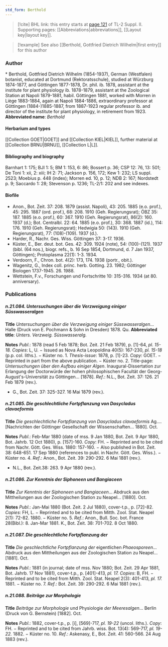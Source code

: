 ```yaml
---
std_form: Berthold
---
```


> [!cite] BHL link: this entry starts at [page 121](https://www.biodiversitylibrary.org/page/33265318) of TL-2 Suppl. II.
> Supporting pages: [[Abbreviations|abbreviations]], [[Layout key|layout key]].

> [!example] See also [[Berthold, Gottfried Dietrich Wilhelm|first entry]] for this author

### Author

\* Berthold, Gottfried Dietrich Wilhelm (1854-1937), German (Westfalen) botanist, educated at Dortmund (Rektoratsschule), studied at Würzburg 1874-1877, and Göttingen 1877-1878, Dr. phil. ib. 1878, assistant at the institute for plant physiology ib. 1878-1879, assistant at the Zoological Station at Napoli 1879-1881, habil. Göttingen 1881, worked with Morren in Liège 1883-1884, again at Napoli 1884-1886, extraordinary professor at Göttingen (1884-)1885-1887, from 1887-1923 regular professor ib. and director of the institute for plant physiology, in retirement from 1923. 
**Abbreviated name**: *Berthold*

#### Herbarium and types

[[Collection GOET|GOET]] and [[Collection KIEL|KIEL]], further material at [[Collection BRNU|BRNU]], [[Collection L|L]].

#### Bibliography and biography

Barnhart 1: 175; BJI 1: 5; BM 1: 153, 6: 86; Bossert p. 36; CSP 12: 76, 13: 501; De Toni 1: xii, 2: xiii; IH 2: 71; Jackson p. 156, 172; Kew 1: 232; LS suppl. 2523; Moebius p. 448 (index); Morren ed. 10, p. 12; NDB 2: 167; Nordstedt p. 9; Saccardo 1: 28; Stevenson p. 1236; TL-2/1: 202 and see indexes.

#### Biofile

- Anon., Bot. Zeit. 37: 208. 1879 (assist. Napoli), 43: 205. 1885 (e.o. prof.), 45: 295. 1887 (ord. prof.), 68: 208. 1910 (Geh. Regierungsrat); ÖBZ 35: 187. 1885 (e.o. prof.), 60: 367. 1910 (Geh. Regierungsrat), 86(2): 160. 1937 (d.); Bot. Centralbl. 22: 64. 1885 (e.o. prof.), 30: 368. 1887 (id.), 114: 176. 1910 (Geh. Regierungsrat); Hedwigia 50: (143). 1910 (Geh. Regierungsrat), 77: (108)-(109). 1937 (d.).
- Harder, R., Nachr. Ges. Wiss. Göttingen 37: 3-17. 1936.
- Küster, E., Ber. deut. bot. Ges. 42: 309. 1924 (note), 54: (100)-(121). 1937 (bibl. (64 nos.), biogr. refs., b. 16 Sep 1854, Dortmund, d. 7 Jan 1937, Göttingen); Protoplasma 22(1): 1-3. 1934.
- Verdoorn, F., Chron. bot. 4(2): 173, 174. 1938 (portr., obit.).
- Wagenitz, G., Index coll. princ. herb. Gotting. 23. 1982; Göttinger Biologen 1737-1945. 26. 1988.
- Wettstein, F.v., Forschungen und Fortschritte 10: 315-316. 1934 (at 80. anniversary).

### Publications

##### n.21.084. Untersuchungen über die Verzweigung einiger Süsswasseralgen

**Title**
*Untersuchungen über die Verzweigung einiger Süsswasseralgen*... Halle (Druck von E. Pochmann & Sohn in Dresden) 1878. Qu.
**Abbreviated title**: *Unters. Verzweig. Süsswasseralg.*

**Notes**
*Publ*.: 1878 (read 5 Feb 1878; Bot. Zeit. 21 Feb 1879), p. \[1\]-64, *pl. 15-18.* *Copies*: L, U. − Issued as Nova Acta Leopoldina 40(5): 167-230, *pl. 15-18* (p.p. col. liths.). − Küster no. 1.
*Thesis-issue*: 1878, p. \[1\]-23. *Copy*: GOET. − Reprinted in part from the above publication.
− Küster no. 2. Title-page: *Untersuchungen über den Aufbau einiger Algen*. Inaugural-Dissertation zur Erlangung der Doctorwürde der hohen philosophischen Facultät der Georg-August's-Universität zu Göttingen... \[1878\].
*Ref*.: N.L., Bot. Zeit. 37: 126. 21 Feb 1879 (rev.).
- G., Bot. Zeit. 37: 325-327. 16 Mai 1879 (rev.).

##### n.21.085. Die geschlechtliche Fortpflanzung von Dasycladus clavaeformis

**Title**
*Die geschlechtliche Fortpflanzung von Dasycladus clavaeformis* Ag.... \[Nachrichten der Göttinger Gesellschaft der Wissenschaften... 1880\]. Oct.

**Notes**
*Publ*.: Feb-Mar 1880 (date of mss. 9 Jan 1880, Bot. Zeit. 9 Apr 1880, Bot. Jahrb. 12 Oct 1880), p. \[157\]-160. *Copy*: FH. − Reprinted and to be cited from Nachr. Gött. Ges. Wiss. 1880: 157-160. − Also published in Bot. Zeit. 38: 648-651. 17 Sep 1880 (references to publ. in Nachr. Gött. Ges. Wiss.). − Küster no. 4.
*Ref*.: Anon., Bot. Zeit. 39: 290-292. 6 Mai 1881 (rev.).
- N.L., Bot. Zeit.38: 263. 9 Apr 1880 (rev.).

##### n.21.086. Zur Kenntnis der Siphoneen und Bangiaceen

**Title**
*Zur Kenntnis der Siphoneen und Bangiaceen*... Abdruck aus den Mittheilungen aus der Zoologischen Station zu Neapel... \[1880\]. Oct.

**Notes**
*Publ*.: Jan-Mai 1880 (Bot. Zeit. 2 Jul 1880), cover-t.p., p. \[72\]-82. *Copies*: FH, L. − Reprinted and to be cited from Mitth. Zool. Stat. Neapel 2(1): 72-82. 1880. − Küster no. 5.
*Ref*.: Anon., Bull. Soc. bot. France 28(Bibl.): 8. Jan-Mar 1881. K., Bot. Zeit. 38: 701-702. 8 Oct 1880.

##### n.21.087. Die geschlechtliche Fortpflanzung der

**Title**
*Die geschlechtliche Fortpflanzung der* eigentlichen *Phaeosporeen*... Abdruck aus den Mittheilungen aus der Zoologischen Station zu Neapel... \[1881\]. Oct.

**Notes**
*Publ*.: 1881 (in journal; date of mss. Nov 1880; Bot. Zeit. 29 Apr 1881, Bot. Jahrb. 17 Nov 1881), cover-t.p., p. \[401\]-413, *pl. 17.* *Copies*: B, FH. − Reprinted and to be cited from Mitth. Zool. Stat. Neapel 2(3): 401-413, *pl. 17.* 1881. − Küster no. 7.
*Ref*.: Bot. Zeit. 39: 290-292. 6 Mai 1881 (rev.).

##### n.21.088. Beiträge zur Morphologie

**Title**
*Beiträge zur Morphologie* und Physiologie *der Meeresalgen*... Berlin (Druck von G. Bernstein) \[1882\]. Oct.

**Notes**
*Publ*.: 1882, cover-t.p., p. \[i\], \[569\]-717, *pl. 19-22* (uncol. liths.). *Copy*: FH. − Reprinted and to be cited from Jahrb. wiss. Bot. 13(4): 569-717, *pl. 19-22.* 1882. − Küster no. 10.
*Ref*.: Askenasy, E., Bot. Zeit. 41: 560-566. 24 Aug 1883 (rev.).

